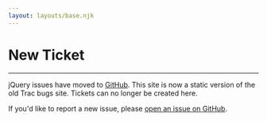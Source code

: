 ```yaml
---
layout: layouts/base.njk
---
```


# New Ticket

---

jQuery issues have moved to [GitHub](https://github.com/jquery/jquery/issues). This site is now a static version of the old Trac bugs site. Tickets can no longer be created here.

If you'd like to report a new issue, please [open an issue on GitHub](https://github.com/jquery/jquery/issues/new/choose).

